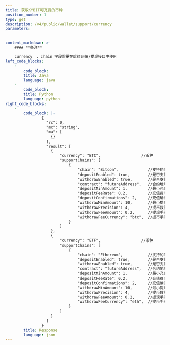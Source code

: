 ```yaml
---
title: 获取KYBIT可充提的币种
position_number: 1
type: get
description: /v4/public/wallet/support/currency
parameters:
    

content_markdown: >-
    #### **备注**

    currency  、chain 字段需要在后续充值/提现接口中使用
left_code_blocks:
    -
        code_block:
        title: Java
        language: java
    -
        code_block:
        title: Python
        language: python
right_code_blocks:
    -
        code_block: |-
                {
                  "rc": 0,
                  "mc": "string",
                  "ma": [
                    {}
                  ],
                  "result": [
                    {
                        "currency": "BTC",                  //币种
                        "supportChains": [
                            {
                                "chain": "Bitcon",             //支持的转账网络
                                "depositEnabled": true,        //是否支持充值，true:支持，false:不支持
                                "withdrawEnabled": true,       //是否支持提现，true:支持，false:不支持
                                "contract": "futureAddress",   //合约地址
                                "depositMinAmount": 1,         //最小充值数量
                                "depositFeeRate": 0.2,         //充值费率，百分比
                                "depositConfirmations": 2,     //充值确认块数
                                "withdrawMinAmount": 10,       //最小提现数量
                                "withdrawPrecision": 4,        //提币数量精度
                                "withdrawFeeAmount": 0.2,      //提现手续费
                                "withdrawFeeCurrency": "btc",  //提币手续费币种名称
                            }
                        ]           
                    },
                    {
                        "currency": "ETF",                  //币种
                        "supportChains": [
                            {
                                "chain": "Ethereum",           //支持的转账网络
                                "depositEnabled": true,        //是否支持充值，true:支持，false:不支持
                                "withdrawEnabled": true,       //是否支持提现，true:支持，false:不支持
                                "contract": "futureAddress",   //合约地址
                                "depositMinAmount": 1,         //最小充值数量
                                "depositFeeRate": 0.2,         //充值费率，百分比
                                "depositConfirmations": 2,     //充值确认块数
                                "withdrawMinAmount": 10,       //最小提现数量
                                "withdrawPrecision": 4,        //提币数量精度
                                "withdrawFeeAmount": 0.2,      //提现手续费
                                "withdrawFeeCurrency": "eth",  //提币手续费币种名称
                            }
                        ]
                    }
                  ]
                }
        title: Response
        language: json
---
```

